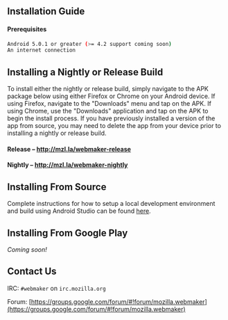 ## Installation Guide

#### Prerequisites
```bash
Android 5.0.1 or greater (>= 4.2 support coming soon)
An internet connection
```

## Installing a Nightly or Release Build
To install either the nightly or release build, simply navigate to the APK package below using either Firefox or Chrome on your Android device. If using Firefox, navigate to the "Downloads" menu and tap on the APK. If using Chrome, use the "Downloads" application and tap on the APK to begin the install process. If you have previously installed a version of the app from source, you may need to delete the app from your device prior to installing a nightly or release build.

#### Release – http://mzl.la/webmaker-release
#### Nightly – http://mzl.la/webmaker-nightly

## Installing From Source
Complete instructions for how to setup a local development environment and build using Android Studio can be found [here](https://github.com/mozilla/webmaker-android/blob/develop/README.md).

## Installing From Google Play
*Coming soon!*

## Contact Us
IRC: `#webmaker` on `irc.mozilla.org`

Forum: [https://groups.google.com/forum/#!forum/mozilla.webmaker](https://groups.google.com/forum/#!forum/mozilla.webmaker)
